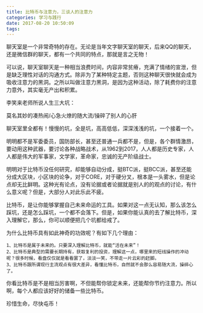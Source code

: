 ```yaml
---
title: 比特币与注意力，三谈人的注意力
categories: 学习与践行
date: 2017-08-20 10:50:09
tags:
---
```

聊天室是一个非常奇特的存在。无论是当年文字聊天室的聊天，后来QQ的聊天，还是微信群的聊天，都有一个共同的特点，那就是言之无物！

可以说，聊天室聊天是一种相当浪费时间，内容非常贫瘠，充满了情绪的宣泄，但是缺乏理性对话的沟通方式。除非为了某种特定主题，否则这种聊天很快就会成为吸收注意力的黑洞。之所以叫做注意力黑洞，是因为这种活动，除了耗费你的注意力意外，其实毫无产出和积累。<!--more-->

李笑来老师所说人生三大坑：

莫名其妙的凑热闹/心急火燎的随大流/操碎了别人的心肝

聊天室里全都有！慢慢的坑，全是坑，高高低低，深深浅浅的坑，一个接着一个。

明明都不是军委委员，国防部长，甚至还普通一兵都不是，但是，各个群情激昂，要动用这种武器，要讨论各种战略战术，从1962到2017，人人都是历史专家，人人都是伟大的军事家，文学家，革命家，忠诚的无产阶级战士。

明明对于比特币没任何研究，却能够自动分成，挺BTC派，挺BCC派，甚至还能分成大区块，小区块的论争，对于CORE，对于硬分叉，根本是一头雾水，但是论点却无比鲜明。这种光有论点，没有论据或者论据就是别人的的观点的讨论，有什么意义呢？但是，大部分人对此乐此不疲。

比特币，是让你能够掌握自己未来命运的工具。如果对这一点无认知，那么该怎么踩坑，还是怎么踩坑，一个都不会落下。但是，如果你能认真的去了解比特币，深入理解它，那么，你可以顺便把几个坑都给戒了。

为什么比特币具有如此神奇的功效呢？有如下几个理由：
```
1、比特币是属于未来的。只要深入理解比特币，就能“活在未来”！
2、比特币是典型的需要长期持有，获取复利的投资，理解这一点，哪里来的短线操作的冲动呢？很多时候，看盘仅仅就是看看罢了，淡淡一笑，不带走一片云彩的赶脚。
3、比特币跟所谓现行主流观点有很大差异，看懂比特币，自然就不会那么容易随大流，操碎心了。
```

你看比特币是不是相当厉害啊，不但能帮你锁定未来，还能帮你节约注意力。所以啊，每个人都应该好好的储备一些比特币。

珍惜生命，尽快屯币！
